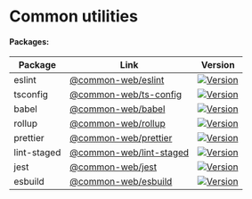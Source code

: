 # Common utilities

#### Packages:

| Package  |  Link  |  Version |  
|---       |---     |---       |
| eslint   |  [@common-web/eslint](https://github.com/Jareechang/common-web/tree/master/packages/common-eslint) | [![Version](https://img.shields.io/npm/v/@common-web/eslint.svg)](https://www.npmjs.com/package/@common-web/eslint)  |
|  tsconfig |  [@common-web/ts-config](https://github.com/Jareechang/common-web/tree/master/packages/ts-config) | [![Version](https://img.shields.io/npm/v/@common-web/ts-config.svg)](https://www.npmjs.com/package/@common-web/ts-config)  |
|  babel |  [@common-web/babel](https://github.com/Jareechang/common-web/tree/master/packages/babel) | [![Version](https://img.shields.io/npm/v/@common-web/babel.svg)](https://www.npmjs.com/package/@common-web/babel)  |
|  rollup |  [@common-web/rollup](https://github.com/Jareechang/common-web/tree/master/packages/rollup) | [![Version](https://img.shields.io/npm/v/@common-web/rollup.svg)](https://www.npmjs.com/package/@common-web/rollup)  |
|  prettier |  [@common-web/prettier](https://github.com/Jareechang/common-web/tree/master/packages/prettier) | [![Version](https://img.shields.io/npm/v/@common-web/prettier.svg)](https://www.npmjs.com/package/@common-web/prettier)  |
|  lint-staged |  [@common-web/lint-staged](https://github.com/Jareechang/common-web/tree/master/packages/lint-staged) | [![Version](https://img.shields.io/npm/v/@common-web/prettier.svg)](https://www.npmjs.com/package/@common-web/lint-staged)  |
|  jest |  [@common-web/jest](https://github.com/Jareechang/common-web/tree/master/packages/jest) | [![Version](https://img.shields.io/npm/v/@common-web/jest.svg)](https://www.npmjs.com/package/@common-web/jest)  |
|  esbuild |  [@common-web/esbuild](https://github.com/Jareechang/common-web/tree/master/packages/esbuild) | [![Version](https://img.shields.io/npm/v/@common-web/esbuild.svg)](https://www.npmjs.com/package/@common-web/esbuild)  |
